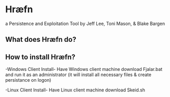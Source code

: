 # Hrӕfn
a Persistence and Exploitation Tool 
by Jeff Lee, Toni Mason, & Blake Bargen

What does Hrӕfn do?
  -
  
How to install Hrӕfn?
  -
  
  -Windows Client Install-
    Have Windows client machine download Fjalar.bat and run it as an administrator (it will install all necessary files & create persistance on logon)
    
  -Linux Client Install-
    Have Linux client machine download Skeid.sh
    

